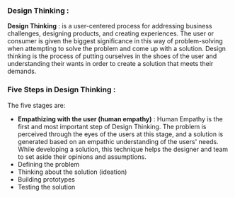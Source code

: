 ### Design Thinking : 

**Design Thinking** : is a user-centered process for addressing business challenges, designing products, and creating experiences. The user or consumer is given the biggest significance in this way of problem-solving when attempting to solve the problem and come up with a solution. Design thinking is the process of putting ourselves in the shoes of the user and understanding their wants in order to create a solution that meets their demands.

### Five Steps in Design Thinking : 

The five stages are:

- **Empathizing with the user (human empathy)** : Human Empathy is the first and most important step of Design Thinking. The problem is perceived through the eyes of the users at this stage, and a solution is generated based on an empathic understanding of the users' needs. While developing a solution, this technique helps the designer and team to set aside their opinions and assumptions.
- Defining the problem
- Thinking about the solution (ideation)
- Building prototypes
- Testing the solution
